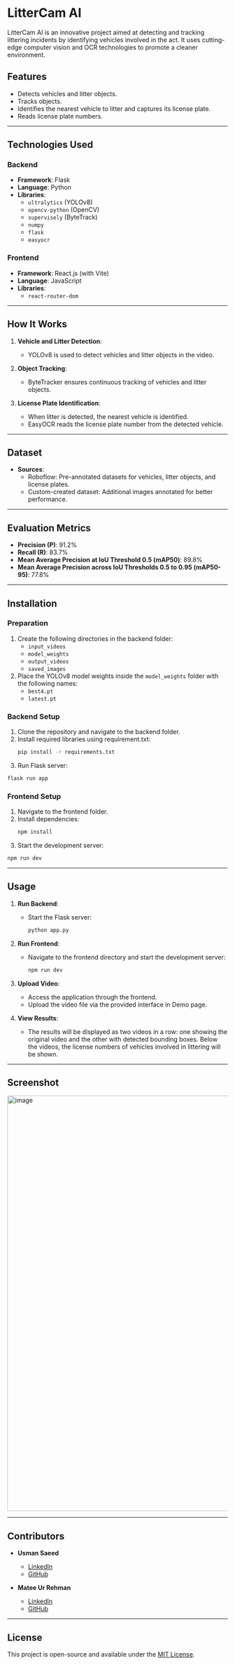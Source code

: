 # LitterCam AI

LitterCam AI is an innovative project aimed at detecting and tracking littering incidents by identifying vehicles involved in the act. It uses cutting-edge computer vision and OCR technologies to promote a cleaner environment.

## Features

- Detects vehicles and litter objects.
- Tracks objects.
- Identifies the nearest vehicle to litter and captures its license plate.
- Reads license plate numbers.

---

## Technologies Used

### Backend
- **Framework**: Flask
- **Language**: Python
- **Libraries**:
  - `ultralytics` (YOLOv8)
  - `opencv-python` (OpenCV)
  - `supervisely` (ByteTrack)
  - `numpy`
  - `flask`
  - `easyocr`

### Frontend
- **Framework**: React.js (with Vite)
- **Language**: JavaScript
- **Libraries**:
  - `react-router-dom`

---

## How It Works

1. **Vehicle and Litter Detection**:
   - YOLOv8 is used to detect vehicles and litter objects in the video.

2. **Object Tracking**:
   - ByteTracker ensures continuous tracking of vehicles and litter objects.

3. **License Plate Identification**:
   - When litter is detected, the nearest vehicle is identified.
   - EasyOCR reads the license plate number from the detected vehicle.

---

## Dataset

- **Sources**: 
  - Roboflow: Pre-annotated datasets for vehicles, litter objects, and license plates.
  - Custom-created dataset: Additional images annotated for better performance.

---

## Evaluation Metrics

- **Precision (P)**: 91.2%  
- **Recall (R)**: 83.7%  
- **Mean Average Precision at IoU Threshold 0.5 (mAP50)**: 89.8%  
- **Mean Average Precision across IoU Thresholds 0.5 to 0.95 (mAP50-95)**: 77.8%  

---

## Installation

### Preparation
1. Create the following directories in the backend folder:
   - `input_videos`
   - `model_weights`
   - `output_videos`
   - `saved_images`
2. Place the YOLOv8 model weights inside the `model_weights` folder with the following names:
   - `best4.pt`
   - `latest.pt`

### Backend Setup
1. Clone the repository and navigate to the backend folder.
2. Install required libraries using requirement.txt:
   ```bash
   pip install -r requirements.txt
   ```
3. Run Flask server:
  ```bash
  flask run app
  ```

### Frontend Setup
1. Navigate to the frontend folder.
2. Install dependencies:
   ```bash
   npm install
   ```
3. Start the development server:
  ```bash
  npm run dev
  ```

---

## Usage

1. **Run Backend**:
   - Start the Flask server:
     ```bash
     python app.py
     ```

2. **Run Frontend**:
   - Navigate to the frontend directory and start the development server:
     ```bash
     npm run dev
     ```

3. **Upload Video**:
   - Access the application through the frontend.
   - Upload the video file via the provided interface in Demo page.

4. **View Results**:
   - The results will be displayed as two videos in a row: one showing the original video and the other with detected bounding boxes. Below the videos, the license numbers of vehicles involved in littering will be shown. 

---

## Screenshot
<img width="947" alt="image" src="https://github.com/user-attachments/assets/4fef8cf4-ea3d-4f03-a7ce-38c360df06f0" />


---

## Contributors

- **Usman Saeed**  
  - [LinkedIn](https://linkedin.com/in/usmanxsaeed)  
  - [GitHub](https://github.com/usman-29)  

- **Matee Ur Rehman**  
  - [LinkedIn](https://linkedin.com/in/mateeurrehman4)  
  - [GitHub](https://github.com/mateecs)

---

## License

This project is open-source and available under the [MIT License](LICENSE).
